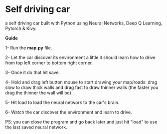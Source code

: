 # Self driving car
a self driving car built with Python using Neural Networks, Deep Q Learning, Pytorch &amp; Kivy.

**Guide**

1- Run the **map.py** file.

2- Let the car discover its environment a little it should learn how to drive from top left corner to bottom right corner.

3- Once it do that hit save.

4- Hold and drag left button mouse to start drawing your map/roads: drag slow to draw thick walls and drag fast to draw thinner walls (the faster you drag the thinner the wall will be)

5- Hit load to load the neural network to the car's brain.

6- Watch the car discover the environment and learn to drive. 



PS: you can close the program and go back later and just hit "load" to use the last saved neural network.
